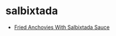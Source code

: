 # salbixtada

 * [Fried Anchovies With Salbixtada Sauce](../../index/f/fried-anchovies-with-salbixtada-sauce-235620.json)
